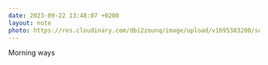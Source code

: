 ```yaml
---
date: 2023-09-22 13:48:07 +0200
layout: note
photo: https://res.cloudinary.com/dbi2zounq/image/upload/v1695383200/sot6g5mbfccxxii8s75a.jpg
---
```

Morning ways
